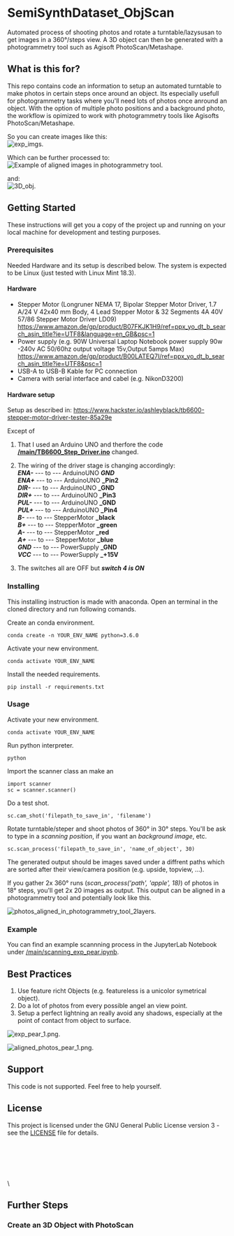# SemiSynthDataset_ObjScan
Automated process of shooting photos and rotate a turntable/lazysusan to get images in a 360°/steps view. A 3D object can then be generated with a photogrammetry tool such as Agisoft PhotoScan/Metashape. 

## What is this for?

This repo contains code an information to setup an automated turntable to make photos in certain steps once around an object.
Its especially usefull for photogrammetry tasks where you'll need lots of photos once anround an object. With the option of multiple photo positions and a background photo, the workflow is opimized to work with photogrammetry tools like Agisofts PhotoScan/Metashape.

So you can create images like this: \
![exp_imgs.](photos/exp_imgs.png?raw=true "Example Output Images")

Which can be further processed to: \
![Example of aligned images in photogrammetry tool.](photos/photos_aligned_in_photogrammetry_tool.png?raw=true "Example of aligned images in photogrammetry tool")

and: \
![3D_obj.](photos/3D_obj.png?raw=true "3D_obj.png")


## Getting Started

These instructions will get you a copy of the project up and running on your local machine for development and testing purposes.

### Prerequisites

Needed Hardware and its setup is described below. The system is expected to be Linux (just tested with Linux Mint 18.3).

#### Hardware

- Stepper Motor (Longruner NEMA 17, Bipolar Stepper Motor Driver, 1.7 A/24 V 42x40 mm Body, 4 Lead Stepper Motor & 32 Segments 4A 40V 57/86 Stepper Motor Driver LD09) \
https://www.amazon.de/gp/product/B07FKJK1H9/ref=ppx_yo_dt_b_search_asin_title?ie=UTF8&language=en_GB&psc=1
- Power supply (e.g. 90W Universal Laptop Notebook power supply 90w -240v AC 50/60hz output voltage 15v,Output 5amps Max)\
https://www.amazon.de/gp/product/B00LATEQ7I/ref=ppx_yo_dt_b_search_asin_title?ie=UTF8&psc=1
- USB-A to USB-B Kable for PC connection
- Camera with serial interface and cabel (e.g. NikonD3200)

#### Hardware setup

Setup as described in:
https://www.hackster.io/ashleyblack/tb6600-stepper-motor-driver-tester-85a29e

Except of 
1. That I used an Arduino UNO and therfore the code **[/main/TB6600_Step_Driver.ino](/main/TB6600_Step_Driver.ino)** changed.
2. The wiring of the driver stage is changing accordingly: \
**_ENA-_** --- to ---	ArduinoUNO  **_GND_** \
**_ENA+_** --- to ---	ArduinoUNO  **_Pin2** \
**_DIR-_** --- to ---	ArduinoUNO  **_GND** \
**_DIR+_** --- to ---	ArduinoUNO  **_Pin3** \
**_PUL-_** --- to ---	ArduinoUNO  **_GND** \
**_PUL+_** --- to ---	ArduinoUNO  **_Pin4** \
**_B-_** --- to ---	StepperMotor  **_black** \
**_B+_** --- to ---	StepperMotor  **_green** \
**_A-_** --- to ---	StepperMotor  **_red** \
**_A+_** --- to ---	StepperMotor  **_blue** \
**_GND_** --- to ---	PowerSupply  **_GND** \
**_VCC_** --- to ---	PowerSupply  **_+15V** 

3. The switches all are OFF but **_switch 4 is ON_**

### Installing

This installing instruction is made with anaconda.
Open an terminal in the cloned directory and run following comands.

Create an conda environment.
```
conda create -n YOUR_ENV_NAME python=3.6.0
```

Activate your new environment.
```
conda activate YOUR_ENV_NAME
```

Install the needed requirements.
```
pip install -r requirements.txt
```


### Usage

Activate your new environment.
```
conda activate YOUR_ENV_NAME
```

Run python interpreter.
```
python
```

Import the scanner class an make an 
```
import scanner
sc = scanner.scanner()
```

Do a test shot.
```
sc.cam_shot('filepath_to_save_in', 'filename')
```

Rotate turntable/steper and shoot photos of 360° in 30° steps.
You'll be ask to type in a _scanning position_, if you want an _background image_, etc.
```
sc.scan_process('filepath_to_save_in', 'name_of_object', 30)
```
The generated output should be images saved under a diffrent paths which are sorted after their view/camera position (e.g. upside, topview, ...).

If you gather 2x 360° runs (_scan_process('path', 'apple', 18)_) of photos in 18° steps, you'll get 2x 20 images as output.
This output can be aligned in a photogrammetry tool and potentially look like this. 

![photos_aligned_in_photogrammetry_tool_2layers.](photos/photos_aligned_in_photogrammetry_tool_2layers.png?raw=true "photos_aligned_in_photogrammetry_tool_2layers")


### Example
You can find an example scannning process in the JupyterLab Notebook under [/main/scanning_exp_pear.ipynb](/main/scanning_exp_pear.ipynb).

## Best Practices

1. Use feature richt Objects (e.g. featureless is a unicolor symetrical object).
2. Do a lot of photos from every possible angel an view point.
3. Setup a perfect lightning an really avoid any shadows, especially at the point of contact from object to surface.

![exp_pear_1.png.](photos/exp_pear_1.png?raw=true "example of a pear standing upright on a cone")

![aligned_photos_pear_1.png.](photos/aligned_photos_pear_1.png?raw=true "example aligned photos in photoscan")
 	


## Support

This code is not supported. Feel free to help yourself.


## License

This project is licensed under the GNU General Public License version 3 - see the [LICENSE](LICENSE) file for details.

\
\
\
\
\
\
## Further Steps


### Create an 3D Object with PhotoScan



